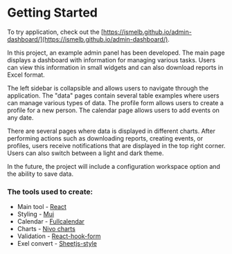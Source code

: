 # Getting Started

To try application, check out the [https://ismelb.github.io/admin-dashboard/](https://ismelb.github.io/admin-dashboard/).

In this project, an example admin panel has been developed. The main page displays a dashboard with information for managing various tasks. Users can view this information in small widgets and can also download reports in Excel format.

The left sidebar is collapsible and allows users to navigate through the application. The "data" pages contain several table examples where users can manage various types of data. The profile form allows users to create a profile for a new person. The calendar page allows users to add events on any date.

There are several pages where data is displayed in different charts. After performing actions such as downloading reports, creating events, or profiles, users receive notifications that are displayed in the top right corner. Users can also switch between a light and dark theme.

In the future, the project will include a configuration workspace option and the ability to save data.

### The tools used to create:

- Main tool - [React](https://ru.reactjs.org/)
- Styling - [Mui](https://mui.com/)
- Calendar - [Fullcalendar](https://fullcalendar.io/)
- Charts - [Nivo charts](https://nivo.rocks/)
- Validation - [React-hook-form](https://react-hook-form.com/)
- Exel convert - [Sheetjs-style](https://www.npmjs.com/package/sheetjs-style) 
